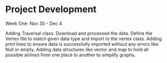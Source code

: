 # Project Development

Week One: Nov 30 - Dec 4

Adding Traversal class.
Download and processed the data. 
Define the Vertex file to match given data type and import to the vertex class. 
Adding print lines to ensure data is successfully imported without any errors like Null or empty. 
Adding data structures like vector and map to hold all possible airlines from one place to another to simplify graphs.

